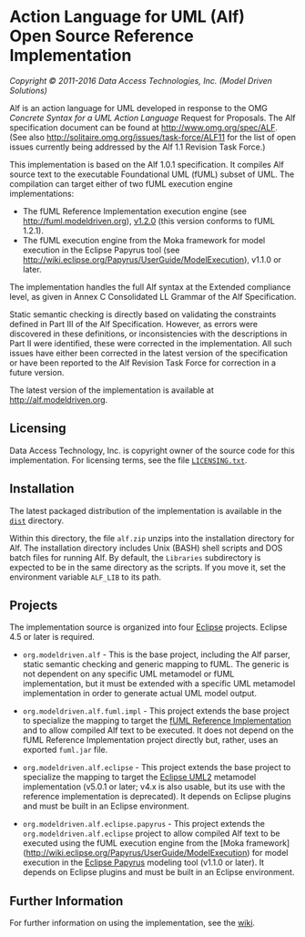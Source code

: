# Action Language for UML (Alf) <br> Open Source Reference Implementation
_Copyright &copy; 2011-2016 Data Access Technologies, Inc. (Model Driven Solutions)_

Alf is an action language for UML developed in response to the OMG <em>Concrete 
Syntax for a UML Action Language</em> Request for Proposals. The Alf specification 
document can be found at http://www.omg.org/spec/ALF. (See also http://solitaire.omg.org/issues/task-force/ALF11
for the list of open issues currently being addressed by the Alf 1.1 Revision Task Force.)

This implementation is based on the Alf 1.0.1 specification.  It compiles Alf source text to the executable 
Foundational UML (fUML) subset of UML. The compilation can target either of two fUML execution engine implementations:

* The fUML Reference Implementation execution engine (see http://fuml.modeldriven.org), [v1.2.0](https://github.com/ModelDriven/fUML-Reference-Implementation/releases/tag/v1.2.0)
(this version conforms to fUML 1.2.1).
* The fUML execution engine from the Moka framework for model execution in the Eclipse Papyrus tool
(see http://wiki.eclipse.org/Papyrus/UserGuide/ModelExecution), v1.1.0 or later.

The implementation handles the full Alf syntax at the Extended compliance level, as given in Annex C Consolidated 
LL Grammar of the Alf Specification.

Static semantic checking is directly based on validating the constraints defined in Part III of the Alf Specification. 
However, as errors were discovered in these definitions, or inconsistencies with the descriptions in Part II were identified, 
these were corrected in the implementation. All such issues have either been corrected in the latest version of the specification 
or have been reported to the Alf Revision Task Force for correction in a future version.

The latest version of the implementation is available at http://alf.modeldriven.org. 

## Licensing

Data Access Technology, Inc. is copyright owner of the source code for this implementation. For licensing terms, see 
the file [`LICENSING.txt`](https://github.com/ModelDriven/Alf-Reference-Implementation/blob/master/dist/LICENSING.txt).

## Installation

The latest packaged distribution of the implementation is available in the 
[`dist`](https://github.com/ModelDriven/Alf-Reference-Implementation/tree/master/dist)
directory.

Within this directory, the file `alf.zip` unzips into the installation directory for Alf. 
The installation directory includes Unix (BASH) shell scripts and DOS batch files for running Alf. 
By default, the `Libraries` subdirectory is expected  to be in the same directory as the scripts. 
If you move it, set the environment variable `ALF_LIB` to its path.

## Projects

The implementation source is organized into four [Eclipse](http://www.eclipse.org) projects. Eclipse 4.5 or later is required.

* `org.modeldriven.alf` - This is the base project, including the
Alf parser, static semantic checking and generic mapping to fUML.
The generic is not dependent on any specific UML metamodel or fUML implementation, 
but it must be extended with a specific UML metamodel implementation in order to generate
actual UML model output.
	
* `org.modeldriven.alf.fuml.impl` - This project extends the base
project to specialize the mapping to target the [fUML Reference Implementation](http://fuml.modeldriven.org)
and to allow compiled Alf text to be executed. It does not depend on the
fUML Reference Implementation project directly but, rather, uses an exported
`fuml.jar` file.
	
* `org.modeldriven.alf.eclipse` - This project extends the base
project to specialize the mapping to target the [Eclipse UML2](https://projects.eclipse.org/projects/modeling.mdt.uml2)
metamodel implementation (v5.0.1 or later; v4.x is also usable, but its use with the reference implementation is deprecated). 
It depends on Eclipse plugins and must be built in an Eclipse environment.
	
* `org.modeldriven.alf.eclipse.papyrus` - This project extends the 
`org.modeldriven.alf.eclipse` project to allow compiled Alf text to be executed
using the fUML execution engine from the [Moka framework] (http://wiki.eclipse.org/Papyrus/UserGuide/ModelExecution)
for model execution in the [Eclipse Papyrus](http://www.eclipse.org/papyrus) modeling tool (v1.1.0 or later).
It depends on Eclipse plugins and must be built in an Eclipse environment.

## Further Information

For further information on using the implementation, see the [wiki](https://github.com/ModelDriven/Alf-Reference-Implementation/wiki/Home). 
